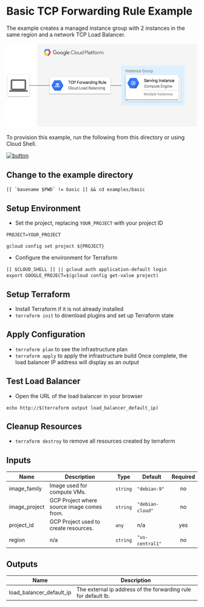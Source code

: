 # Basic TCP Forwarding Rule Example
The example creates a managed instance group with 2 instances in the same region and a network TCP Load Balancer.

![Load Balancer Diagram](./docs/diagram.png "Load Balancer Diagram")

To provision this example, run the following from this directory or using Cloud Shell.

[![button](http://gstatic.com/cloudssh/images/open-btn.png)](https://console.cloud.google.com/cloudshell/open?git_repo=https://github.com/terraform-google-modules/terraform-google-lb&working_dir=examples/basic&page=shell&tutorial=README.md)

## Change to the example directory
```
[[ `basename $PWD` != basic ]] && cd examples/basic
```

## Setup Environment
* Set the project, replacing `YOUR_PROJECT` with your project ID
```
PROJECT=YOUR_PROJECT
```
```
gcloud config set project ${PROJECT}
```
* Configure the environment for Terraform
```
[[ $CLOUD_SHELL ]] || gcloud auth application-default login
export GOOGLE_PROJECT=$(gcloud config get-value project)
```

## Setup Terraform
* Install Terraform if it is not already installed
* `terraform init` to download plugins and set up Terraform state

## Apply Configuration
* `terraform plan` to see the infrastructure plan
* `terraform apply` to apply the infrastructure build Once complete, the load balancer IP address will display as an output

## Test Load Balancer
* Open the URL of the load balancer in your browser
```
echo http://$(terraform output load_balancer_default_ip)
```

## Cleanup Resources
* `terraform destroy` to remove all resources created by terraform

<!-- BEGINNING OF PRE-COMMIT-TERRAFORM DOCS HOOK -->
## Inputs

| Name | Description | Type | Default | Required |
|------|-------------|------|---------|:--------:|
| image\_family | Image used for compute VMs. | `string` | `"debian-9"` | no |
| image\_project | GCP Project where source image comes from. | `string` | `"debian-cloud"` | no |
| project\_id | GCP Project used to create resources. | `any` | n/a | yes |
| region | n/a | `string` | `"us-central1"` | no |

## Outputs

| Name | Description |
|------|-------------|
| load\_balancer\_default\_ip | The external ip address of the forwarding rule for default lb. |

<!-- END OF PRE-COMMIT-TERRAFORM DOCS HOOK -->
